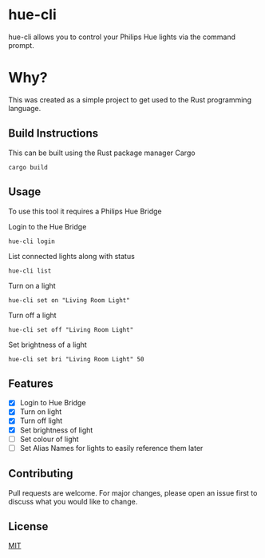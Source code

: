 # hue-cli

hue-cli allows you to control your Philips Hue lights via the command prompt.

# Why?

This was created as a simple project to get used to the Rust programming language.

## Build Instructions

This can be built using the Rust package manager Cargo

```console
cargo build
```

## Usage

To use this tool it requires a Philips Hue Bridge

Login to the Hue Bridge
```console
hue-cli login
```

List connected lights along with status 
```console
hue-cli list
```

Turn on a light 
```console
hue-cli set on "Living Room Light"
```

Turn off a light 
```console
hue-cli set off "Living Room Light"
```

Set brightness of a light
```console
hue-cli set bri "Living Room Light" 50
```

## Features
- [x] Login to Hue Bridge
- [x] Turn on light
- [x] Turn off light
- [x] Set brightness of light
- [ ] Set colour of light
- [ ] Set Alias Names for lights to easily reference them later

## Contributing
Pull requests are welcome. For major changes, please open an issue first to discuss what you would like to change.

## License
[MIT](https://github.com/JamesStallworthy/hue-cli/blob/master/Licence.md)
